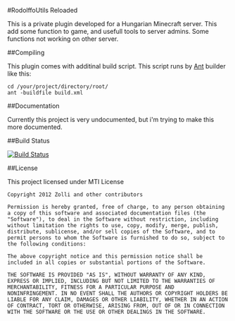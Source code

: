 #RodolffoUtils Reloaded

This is a private plugin developed for a Hungarian Minecraft server. This add some function to game, and usefull tools to server admins.
Some functions not working on other server.

##Compiling

This plugin comes with additinal build script. This script runs by [Ant](http://ant.apache.org/ "Ant Site") builder like this:
	
	cd /your/project/directory/root/
	ant -buildfile build.xml

##Documentation

Currently this project is very undocumented, but i'm trying to make this more documented.

##Build Status

[![Build Status](http://zolli.no-ip.org:8080/job/rodolffoUtils%20Reloaded/badge/icon)](http://192.168.1.100:8080/job/rodolffoUtils%20Reloaded/)

##License

This project licensed under MTI License

	Copyright 2012 Zolli and other contributors
	
	Permission is hereby granted, free of charge, to any person obtaining
	a copy of this software and associated documentation files (the
	"Software"), to deal in the Software without restriction, including
	without limitation the rights to use, copy, modify, merge, publish,
	distribute, sublicense, and/or sell copies of the Software, and to
	permit persons to whom the Software is furnished to do so, subject to
	the following conditions:
	
	The above copyright notice and this permission notice shall be
	included in all copies or substantial portions of the Software.
	
	THE SOFTWARE IS PROVIDED "AS IS", WITHOUT WARRANTY OF ANY KIND,
	EXPRESS OR IMPLIED, INCLUDING BUT NOT LIMITED TO THE WARRANTIES OF
	MERCHANTABILITY, FITNESS FOR A PARTICULAR PURPOSE AND
	NONINFRINGEMENT. IN NO EVENT SHALL THE AUTHORS OR COPYRIGHT HOLDERS BE
	LIABLE FOR ANY CLAIM, DAMAGES OR OTHER LIABILITY, WHETHER IN AN ACTION
	OF CONTRACT, TORT OR OTHERWISE, ARISING FROM, OUT OF OR IN CONNECTION
	WITH THE SOFTWARE OR THE USE OR OTHER DEALINGS IN THE SOFTWARE.


